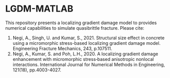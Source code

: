 # LGDM-MATLAB
This repository presents a localizing gradient damage model to provides numerical capabilities to simulate quasibrittle fracture.
Please cite: 
1. Negi, A., Singh, U. and Kumar, S., 2021. Structural size effect in concrete using a micromorphic stress-based localizing gradient damage model. Engineering Fracture Mechanics, 243, p.107511.
2. Negi, A., Kumar, S. and Poh, L.H., 2020. A localizing gradient damage enhancement with micromorphic stress‐based anisotropic nonlocal interactions. International Journal for Numerical Methods in Engineering, 121(18), pp.4003-4027.
